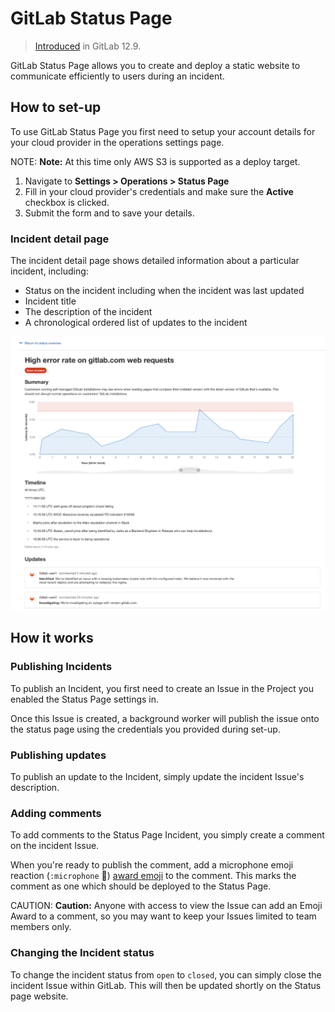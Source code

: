 # GitLab Status Page

> [Introduced](https://gitlab.com/groups/gitlab-org/-/epics/2479) in GitLab 12.9.

GitLab Status Page allows you to create and deploy a static website to communicate efficiently to users during an incident.

## How to set-up

To use GitLab Status Page you first need to setup your account details for your cloud provider in the operations settings page.

NOTE: **Note:**
At this time only AWS S3 is supported as a deploy target.

1. Navigate to **Settings > Operations > Status Page**
1. Fill in your cloud provider's credentials and make sure the **Active** checkbox is clicked.
1. Submit the form and to save your details.

### Incident detail page

The incident detail page shows detailed information about a particular incident, including:

- Status on the incident including when the incident was last updated
- Incident title
- The description of the incident
- A chronological ordered list of updates to the incident

![Status Page detail](../img/status_page_detail.png)

## How it works

### Publishing Incidents

To publish an Incident, you first need to create an Issue in the Project you enabled the Status Page settings in.

Once this Issue is created, a background worker will publish the issue onto the status page using the credentials you provided during set-up.

### Publishing updates

To publish an update to the Incident, simply update the incident Issue's description.

### Adding comments

To add comments to the Status Page Incident, you simply create a comment on the incident Issue.

When you're ready to publish the comment, add a microphone emoji reaction (`:microphone` 🎤) [award emoji](../../../user/award_emojis.md) to the comment. This marks the comment as one which should be deployed to the Status Page.

CAUTION: **Caution:**
Anyone with access to view the Issue can add an Emoji Award to a comment, so you may want to keep your Issues limited to team members only.

### Changing the Incident status

To change the incident status from `open` to `closed`, you can simply close the incident Issue within GitLab. This will then be updated shortly on the Status page website.
